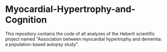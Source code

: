 # Myocardial-Hypertrophy-and-Cognition

This repository contains the code of all analyzes of the Heberti scientific project named "Association between myocardial hypertrophy and dementia: a population-based autopsy study".  
